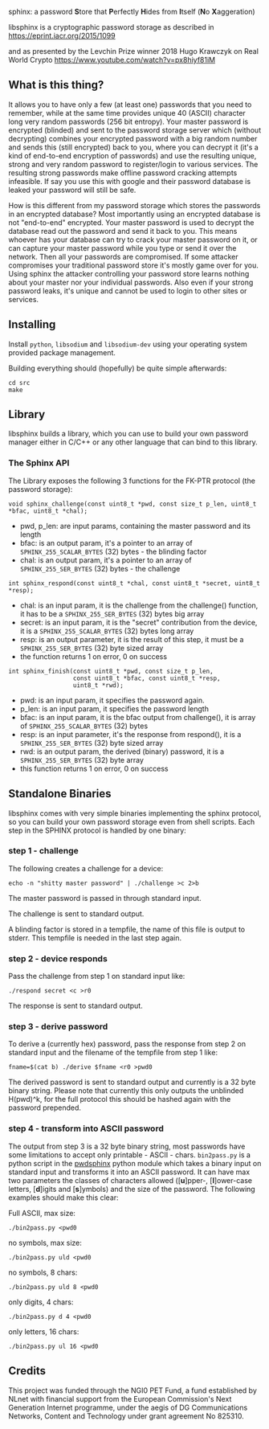 sphinx: a password **S**tore that **P**erfectly **H**ides from **I**tself
(**N**o **X**aggeration)

libsphinx is a cryptographic password storage as described in
https://eprint.iacr.org/2015/1099

and as presented by the Levchin Prize winner 2018 Hugo Krawczyk on
Real World Crypto https://www.youtube.com/watch?v=px8hiyf81iM

## What is this thing?

It allows you to have only a few (at least one) passwords that you
need to remember, while at the same time provides unique 40 (ASCII)
character long very random passwords (256 bit entropy). Your master
password is encrypted (blinded) and sent to the password storage
server which (without decrypting) combines your encrypted password
with a big random number and sends this (still encrypted) back to you,
where you can decrypt it (it's a kind of end-to-end encryption of
passwords) and use the resulting unique, strong and very random
password to register/login to various services. The resulting strong
passwords make offline password cracking attempts infeasible. If say
you use this with google and their password database is leaked your
password will still be safe.

How is this different from my password storage which stores the
passwords in an encrypted database? Most importantly using an
encrypted database is not "end-to-end" encrypted. Your master password
is used to decrypt the database read out the password and send it back
to you. This means whoever has your database can try to crack your
master password on it, or can capture your master password while you
type or send it over the network. Then all your passwords are
compromised. If some attacker compromises your traditional password
store it's mostly game over for you. Using sphinx the attacker
controlling your password store learns nothing about your master nor
your individual passwords. Also even if your strong password leaks,
it's unique and cannot be used to login to other sites or services.

## Installing

Install `python`, `libsodium`  and `libsodium-dev` using your operating system provided
package management. 

Building everything should (hopefully) be quite simple afterwards:

```
cd src
make
```

## Library

libsphinx builds a library, which you can use to build your
own password manager either in C/C++ or any other language that can
bind to this library.

### The Sphinx API
The Library exposes the following 3 functions for the FK-PTR protocol
(the password storage):

```
void sphinx_challenge(const uint8_t *pwd, const size_t p_len, uint8_t *bfac, uint8_t *chal);
```
 * pwd, p_len: are input params, containing the master password and its length
 * bfac: is an output param, it's a pointer to an array of
   `SPHINX_255_SCALAR_BYTES` (32) bytes - the blinding factor
 * chal: is an output param, it's a pointer to an array of
   `SPHINX_255_SER_BYTES` (32) bytes - the challenge

```
int sphinx_respond(const uint8_t *chal, const uint8_t *secret, uint8_t *resp);
```
 * chal: is an input param, it is the challenge from the challenge()
   function, it has to be a `SPHINX_255_SER_BYTES` (32) bytes big array
 * secret: is an input param, it is the "secret" contribution from the
   device, it is a `SPHINX_255_SCALAR_BYTES` (32) bytes long array
 * resp: is an output parameter, it is the result of this step, it
   must be a `SPHINX_255_SER_BYTES` (32) byte sized array
 * the function returns 1 on error, 0 on success

```
int sphinx_finish(const uint8_t *pwd, const size_t p_len,
                  const uint8_t *bfac, const uint8_t *resp,
                  uint8_t *rwd);
```

 * pwd: is an input param, it specifies the password again.
 * p_len: is an input param, it specifies the password length
 * bfac: is an input param, it is the bfac output from challenge(),
   it is array of `SPHINX_255_SCALAR_BYTES` (32) bytes
 * resp: is an input parameter, it's the response from respond(), it
   is a `SPHINX_255_SER_BYTES` (32) byte sized array
 * rwd: is an output param, the derived (binary) password, it is a
   `SPHINX_255_SER_BYTES` (32) byte array
 * this function returns 1 on error, 0 on success

## Standalone Binaries

libsphinx comes with very simple binaries implementing the sphinx
protocol, so you can build your own password storage even from shell
scripts.  Each step in the SPHINX protocol is handled by one binary:

### step 1 - challenge
The following creates a challenge for a device:
```
echo -n "shitty master password" | ./challenge >c 2>b
```
The master password is passed in through standard input.

The challenge is sent to standard output.

A blinding factor is stored in a tempfile, the name of this file is output to
stderr. This tempfile is needed in the last step again.

### step 2 - device responds
Pass the challenge from step 1 on standard input like:
```
./respond secret <c >r0
```
The response is sent to standard output.

### step 3 - derive password
To derive a (currently hex) password, pass the response from step 2 on
standard input and the filename of the tempfile from step 1 like:

```
fname=$(cat b) ./derive $fname <r0 >pwd0
```

The derived password is sent to standard output and currently is a 32
byte binary string. Please note that currently this only outputs the
unblinded H(pwd)^k, for the full protocol this should be hashed again
with the password prepended.

### step 4 - transform into ASCII password

The output from step 3 is a 32 byte binary string, most passwords have some
limitations to accept only printable - ASCII - chars. `bin2pass.py` is a python
script in the [pwdsphinx](https://github.com/stef/pwdsphinx) python module which takes a binary input on standard
input and transforms it into an ASCII password. It can have max two parameters
the classes of characters allowed ([**u**]pper-, [**l**]ower-case letters,
[**d**]igits and [**s**]ymbols) and the size of the password. The following
examples should make this clear:

Full ASCII, max size:
```
./bin2pass.py <pwd0
```
no symbols, max size:
```
./bin2pass.py uld <pwd0
```
no symbols, 8 chars:
```
./bin2pass.py uld 8 <pwd0
```
only digits, 4 chars:
```
./bin2pass.py d 4 <pwd0
```
only letters, 16 chars:
```
./bin2pass.py ul 16 <pwd0
```

## Credits

This project was funded through the NGI0 PET Fund, a fund established
by NLnet with financial support from the European Commission's Next
Generation Internet programme, under the aegis of DG Communications
Networks, Content and Technology under grant agreement No 825310.

